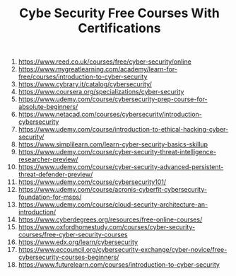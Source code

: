
<div align="center">
      <h1><br/> Cybe Security Free Courses With Certifications</h1>
     </div>
<p align="center"> <a href="https://github.com/ahammadmejbah" target="_blank"><img alt="" src="https://img.shields.io/badge/Website-EA4C89?style=normal&logo=dribbble&logoColor=white" style="vertical-align:center" /></a> <a href="https://twitter.com/ahammadmejbah" target="_blank"><img alt="" src="https://img.shields.io/badge/Twitter-1DA1F2?style=normal&logo=twitter&logoColor=white" style="vertical-align:center" /></a> <a href="https://www.facebook.com/ahammadmejbah" target="_blank"><img alt="" src="https://img.shields.io/badge/Facebook-1877F2?style=normal&logo=facebook&logoColor=white" style="vertical-align:center" /></a> <a href="https://www.instagram.com/ahammadmejbah/" target="_blank"><img alt="" src="https://img.shields.io/badge/Instagram-E4405F?style=normal&logo=instagram&logoColor=white" style="vertical-align:center" /></a> <a href="https://www.linkedin.com/in/ahammadmejbah/}" target="_blank"><img alt="" src="https://img.shields.io/badge/LinkedIn-0077B5?style=normal&logo=linkedin&logoColor=white" style="vertical-align:center" /></a> </p>


1. https://www.reed.co.uk/courses/free/cyber-security/online
2. https://www.mygreatlearning.com/academy/learn-for-free/courses/introduction-to-cyber-security
3. https://www.cybrary.it/catalog/cybersecurity/
4. https://www.coursera.org/specializations/cyber-security
5. https://www.udemy.com/course/cybersecurity-prep-course-for-absolute-beginners/
6. https://www.netacad.com/courses/cybersecurity/introduction-cybersecurity
7. https://www.udemy.com/course/introduction-to-ethical-hacking-cyber-security/
8. https://www.simplilearn.com/learn-cyber-security-basics-skillup
9. https://www.udemy.com/course/cyber-security-threat-intelligence-researcher-preview/
10. https://www.udemy.com/course/cyber-security-advanced-persistent-threat-defender-preview/
11. https://www.udemy.com/course/cybersecurity101/
12. https://www.udemy.com/course/acronis-cyberfit-cybersecurity-foundation-for-msps/
13. https://www.udemy.com/course/cloud-security-architecture-an-introduction/
14. https://www.cyberdegrees.org/resources/free-online-courses/
15. https://www.oxfordhomestudy.com/courses/cyber-security-courses/free-cyber-security-courses
16. https://www.edx.org/learn/cybersecurity
17. https://www.eccouncil.org/cybersecurity-exchange/cyber-novice/free-cybersecurity-courses-beginners/
18. https://www.futurelearn.com/courses/introduction-to-cyber-security
